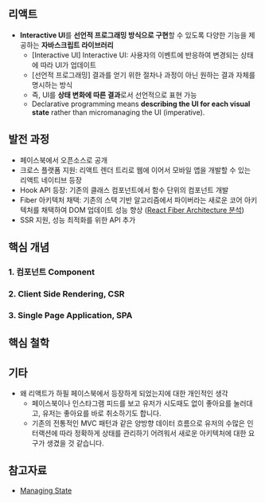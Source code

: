 ## 리액트
- **Interactive UI**를 **선언적 프로그래밍 방식으로 구현**할 수 있도록 다양한 기능을 제공하는 **자바스크립트 라이브러리**
	- [Interactive UI] Interactive UI: 사용자의 이벤트에 반응하여 변경되는 상태에 따라 UI가 업데이트
	- [선언적 프로그래밍] 결과를 얻기 위한 절차나 과정이 아닌 원하는 결과 자체를 명시하는 방식
	- 즉, UI를 **상태 변화에 따른 결과**로서 선언적으로 표현 가능
	- Declarative programming means **describing the UI for each visual state** rather than micromanaging the UI (imperative).

## 발전 과정
- 페이스북에서 오픈소스로 공개
- 크로스 플랫폼 지원: 리액트 렌더 트리로 웹에 이어서 모바일 앱을 개발할 수 있는 리액트 네이티브 등장
- Hook API 등장: 기존의 클래스 컴포넌트에서 함수 단위의 컴포넌트 개발
- Fiber 아키텍처 채택: 기존의 스택 기반 알고리즘에서 파이버라는 새로운 코어 아키텍처를 채택하여 DOM 업데이트 성능 향상 ([React Fiber Architecture 분석]())
- SSR 지원, 성능 최적화를 위한 API 추가

## 핵심 개념
### 1. 컴포넌트 Component
### 2. Client Side Rendering, CSR
### 3. Single Page Application, SPA

## 핵심 철학


## 기타
- 왜 리액트가 하필 페이스북에서 등장하게 되었는지에 대한 개인적인 생각
	- 페이스북이나 인스타그램 피드를 보고 유저가 시도때도 없이 좋아요를 눌러대고, 유저는 좋아요를 바로 취소하기도 합니다.
	- 기존의 전통적인 MVC 패턴과 같은 양방향 데이터 흐름으로 유저의 수많은 인터랙션에 따라 정확하게 상태를 관리하기 어려워서 새로운 아키텍처에 대한 요구가 생겼을 것 같습니다.

## 참고자료
- [Managing State]()